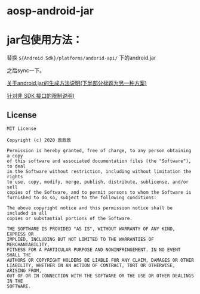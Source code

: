 # aosp-android-jar

# jar包使用方法：

替换 `${Android Sdk}/platforms/andorid-api/`  下的android.jar

之后sync一下。



[关于android.jar的生成方法说明(下半部分标题为另一种方案)](https://blog.csdn.net/qq_26413249/article/details/78934458)

[针对非 SDK 接口的限制说明)](https://developer.android.google.cn/distribute/best-practices/develop/restrictions-non-sdk-interfaces?authuser=0)


## License
```text
MIT License

Copyright (c) 2020 鼎鼎鼎

Permission is hereby granted, free of charge, to any person obtaining a copy
of this software and associated documentation files (the "Software"), to deal
in the Software without restriction, including without limitation the rights
to use, copy, modify, merge, publish, distribute, sublicense, and/or sell
copies of the Software, and to permit persons to whom the Software is
furnished to do so, subject to the following conditions:

The above copyright notice and this permission notice shall be included in all
copies or substantial portions of the Software.

THE SOFTWARE IS PROVIDED "AS IS", WITHOUT WARRANTY OF ANY KIND, EXPRESS OR
IMPLIED, INCLUDING BUT NOT LIMITED TO THE WARRANTIES OF MERCHANTABILITY,
FITNESS FOR A PARTICULAR PURPOSE AND NONINFRINGEMENT. IN NO EVENT SHALL THE
AUTHORS OR COPYRIGHT HOLDERS BE LIABLE FOR ANY CLAIM, DAMAGES OR OTHER
LIABILITY, WHETHER IN AN ACTION OF CONTRACT, TORT OR OTHERWISE, ARISING FROM,
OUT OF OR IN CONNECTION WITH THE SOFTWARE OR THE USE OR OTHER DEALINGS IN THE
SOFTWARE.


```
